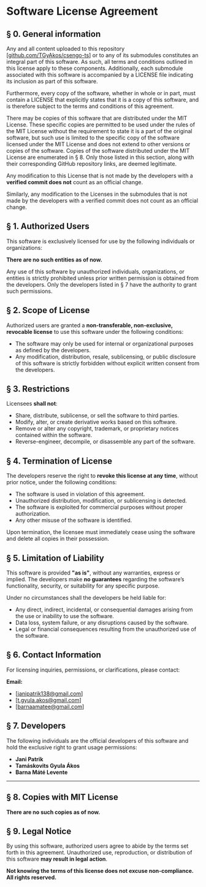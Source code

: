 # Software License Agreement

## § 0. General information 

Any and all content uploaded to this repository [[github.com/TGyAkos/csengo-ts](https://github.com/TGyAkos/csengo-ts)] or to any of its submodules constitutes an integral part of this software. As such, all terms and conditions outlined in this license apply to these components. Additionally, each submodule associated with this software is accompanied by a LICENSE file indicating its inclusion as part of this software.

Furthermore, every copy of the software, whether in whole or in part, must contain a LICENSE that explicitly states that it is a copy of this software, and is therefore subject to the terms and conditions of this agreement.

There may be copies of this software that are distributed under the MIT License. These specific copies are permitted to be used under the rules of the MIT License without the requirement to state it is a part of the original software, but such use is limited to the specific copy of the software licensed under the MIT License and does not extend to other versions or copies of the software. Copies of the software distributed under the MIT License are enumerated in § 8. Only those listed in this section, along with their corresponding GitHub repository links, are deemed legitimate.

Any modification to this License that is not made by the developers with a **verified commit does not** count as an official change.

Similarly, any modification to the Licenses in the submodules that is not made by the developers with a verified commit does not count as an official change.
## § 1. Authorized Users

This software is exclusively licensed for use by the following individuals or organizations:

**There are no such entities as of now.**

Any use of this software by unauthorized individuals, organizations, or entities is strictly prohibited unless prior written permission is obtained from the developers. Only the developers listed in § 7 have the authority to grant such permissions.

## § 2. Scope of License

Authorized users are granted a **non-transferable, non-exclusive, revocable license** to use this software under the following conditions:

- The software may only be used for internal or organizational purposes as defined by the developers.
- Any modification, distribution, resale, sublicensing, or public disclosure of this software is strictly forbidden without explicit written consent from the developers.

## § 3. Restrictions

Licensees **shall not**:

- Share, distribute, sublicense, or sell the software to third parties.
- Modify, alter, or create derivative works based on this software.
- Remove or alter any copyright, trademark, or proprietary notices contained within the software.
- Reverse-engineer, decompile, or disassemble any part of the software.

## § 4. Termination of License

The developers reserve the right to **revoke this license at any time**, without prior notice, under the following conditions:

- The software is used in violation of this agreement.
- Unauthorized distribution, modification, or sublicensing is detected.
- The software is exploited for commercial purposes without proper authorization.
- Any other misuse of the software is identified.

Upon termination, the licensee must immediately cease using the software and delete all copies in their possession.

## § 5. Limitation of Liability

This software is provided **"as is"**, without any warranties, express or implied. The developers make **no guarantees** regarding the software’s functionality, security, or suitability for any specific purpose.

Under no circumstances shall the developers be held liable for:

- Any direct, indirect, incidental, or consequential damages arising from the use or inability to use the software.
- Data loss, system failure, or any disruptions caused by the software.
- Legal or financial consequences resulting from the unauthorized use of the software.

## § 6. Contact Information

For licensing inquiries, permissions, or clarifications, please contact:

**Email:**

- [janipatrik138@gmail.com]
- [t.gyula.akos@gmail.com]
- [barnaamatee@gmail.com]

## § 7. Developers

The following individuals are the official developers of this software and hold the exclusive right to grant usage permissions:

- **Jani Patrik**
- **Tamáskovits Gyula Ákos**
- **Barna Máté Levente**

---

## § 8. Copies with MIT License

**There are no such copies as of now.**

## § 9. Legal Notice

By using this software, authorized users agree to abide by the terms set forth in this agreement. Unauthorized use, reproduction, or distribution of this software **may result in legal action**.

**Not knowing the terms of this license does not excuse non-compliance.** \
**All rights reserved.**
